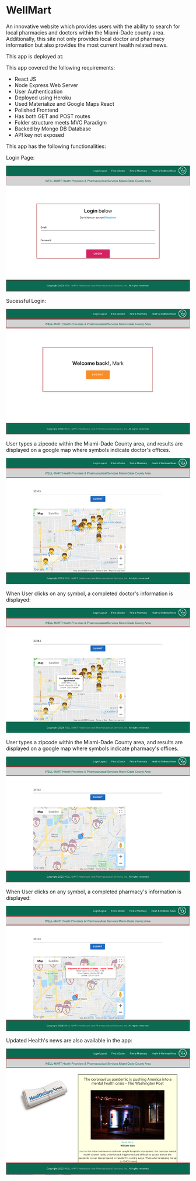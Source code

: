 # WellMart #

An innovative website which provides users with the ability to search for local pharmacies and doctors within the Miami-Dade county area. Additionally, this site not only provides local doctor and pharmacy information but also provides the most current health related news.

This app is deployed at:  

This app covered the following requirements:

- React JS
- Node Express Web Server
- User Authentication
- Deployed using Heroku
- Used Materialize and Google Maps React
- Polished Frontend
- Has both GET and POST routes
- Folder structure meets MVC Paradigm
- Backed by Mongo DB Database
- API key not exposed

This app has the following functionalities:

Login Page:

![](client/public/Project3_1.png)


Sucessful Login:

![](client/public/Project3_2.png)


User types a zipcode within the Miami-Dade County area, and results are displayed on a google map where symbols indicate doctor's offices.

![](client/public/Project3_3.png)


When User clicks on any symbol, a completed doctor's information is displayed: 

![](client/public/Project3_4.png)


User types a zipcode within the Miami-Dade County area, and results are displayed on a google map where symbols indicate pharmacy's offices.

![](client/public/Project3_5.png)


When User clicks on any symbol, a completed pharmacy's information is displayed: 

![](client/public/Project3_6.png)


Updated Health's news are also available in the app:

![](client/public/Project3_7.png)

